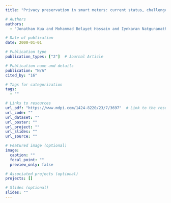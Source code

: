 ```yaml
---
title: "Privacy preservation in smart meters: current status, challenges and future directions"

# Authors
authors:
  - "Jonathan Kua and Mohammad Belayet Hossain and Iynkaran Natgunanathan and Yong Xiang"

# Date of publication
date: 2000-01-01

# Publication type
publication_types: ["2"]  # Journal Article

# Publication name and details
publication: "N/A"
cited_by: "16"

# Tags for categorization
tags:
  - ""

# Links to resources
url_pdf: "https://www.mdpi.com/1424-8220/23/7/3697"  # Link to the resource
url_code: ""
url_dataset: ""
url_poster: ""
url_project: ""
url_slides: ""
url_source: ""

# Featured image (optional)
image:
  caption: ""
  focal_point: ""
  preview_only: false

# Associated projects (optional)
projects: []

# Slides (optional)
slides: ""
---
```

